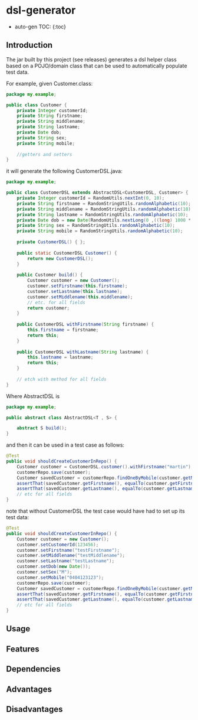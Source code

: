 # dsl-generator
* auto-gen TOC:
{:toc}
## Introduction

The jar built by this project (see releases) generates a dsl helper class based on a POJO/domain class that can be used to automatically populate test data.

For example, given Customer.class:

```Java
package my.example;

public class Customer {
    private Integer customerId;
    private String firstname;
    private String middlename;
    private String lastname;
    private Date dob;
    private String sex;
    private String mobile;
    
    //getters and setters
}
```

it will generate the following CustomerDSL.java:

```java
package my.example;

public class CustomerDSL extends AbstractDSL<CustomerDSL, Customer> {
    private Integer customerId = RandomUtils.nextInt(0, 10);
    private String firstname = RandomStringUtils.randomAlphabetic(10);
    private String middlename = RandomStringUtils.randomAlphabetic(10);
    private String lastname = RandomStringUtils.randomAlphabetic(10);
    private Date dob = new Date(RandomUtils.nextLong(0 ,((long) 1000 * 60 * 60 * 60 * 24 * 30 * 365 * 30)));
    private String sex = RandomStringUtils.randomAlphabetic(10);
    private String mobile = RandomStringUtils.randomAlphabetic(10);
    
    private CustomerDSL() { };
    
    public static CustomerDSL Customer() {
        return new CustomerDSL();
    }
    
    public Customer build() {
        Customer customer = new Customer();        
        customer.setFirstname(this.firstname); 
        customer.setLastname(this.lastname); 
        customer.setMiddlename(this.middlename); 
        // etc. for all fields
        return customer;
    }
    
    public CustomerDSL withFirstname(String firstname) {
        this.firstname = firstname;
        return this;
    }
    
    public CustomerDSL withLastname(String lastname) {
        this.lastname = lastname;
        return this;
    }
    
    // etch with method for all fields
}
```
Where AbstractDSL is
```java
package my.example;

public abstract class AbstractDSL<T , S> {

	abstract S build();
}
```

and then it can be used in a test case as follows:

```java
@Test
public void shouldCreateCustomerInRepo() {
    Customer customer = CustomerDSL.customer().withFirstname("martin").build();
    customerRepo.save(customer);
    Customer savedCustomer = customerRepo.findOneByMobile(customer.getMobile());
    assertThat(savedCustomer.getFirstname(), equalTo(customer.getFirstname());
    assertThat(savedCustomer.getLastname(), equalTo(customer.getLastname());
    // etc for all fields
}
```
note that without CustomerDSL the test case would have had to set up its test data:
```java
@Test
public void shouldCreateCustomerInRepo() {
    Customer customer = new Customer();
    customer.setCustomerId(123456);
    customer.setFirstname("testFirstname");
    customer.setMiddlename("testMiddlename");
    customer.setLastname("testLastname");
    customer.setDob(new Date());
    customer.setSex("M");
    customer.setMobile("0404123123");
    customerRepo.save(customer);
    Customer savedCustomer = customerRepo.findOneByMobile(customer.getMobile());
    assertThat(savedCustomer.getFirstname(), equalTo(customer.getFirstname());
    assertThat(savedCustomer.getLastname(), equalTo(customer.getLastname());
    // etc for all fields
}
```

## Usage

## Features

## Dependencies

## Advantages

## Disadvantages
